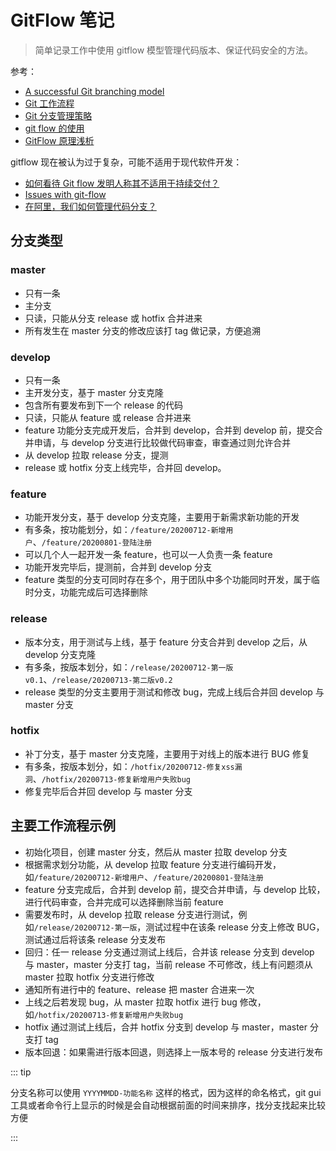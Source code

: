 # GitFlow 笔记

> 简单记录工作中使用 gitflow 模型管理代码版本、保证代码安全的方法。

参考：  
- [A successful Git branching model](https://nvie.com/posts/a-successful-git-branching-model/)  
- [Git 工作流程](http://www.ruanyifeng.com/blog/2015/12/git-workflow.html)  
- [Git 分支管理策略](http://www.ruanyifeng.com/blog/2012/07/git.html)  
- [git flow 的使用](https://www.cnblogs.com/lcngu/p/5770288.html)  
- [GitFlow 原理浅析](https://www.cnblogs.com/diffx/p/10690632.html)

gitflow 现在被认为过于复杂，可能不适用于现代软件开发：  
- [如何看待 Git flow 发明人称其不适用于持续交付？](https://www.zhihu.com/question/379545619)  
- [Issues with git-flow](http://scottchacon.com/2011/08/31/github-flow.html)  
- [在阿里，我们如何管理代码分支？](https://mp.weixin.qq.com/s/0N3isbSZL4fM5HjZo1aafA?)

## 分支类型

### master

- 只有一条
- 主分支
- 只读，只能从分支 release 或 hotfix 合并进来
- 所有发生在 master 分支的修改应该打 tag 做记录，方便追溯

### develop

- 只有一条
- 主开发分支，基于 master 分支克隆
- 包含所有要发布到下一个 release 的代码
- 只读，只能从 feature 或 release 合并进来
- feature 功能分支完成开发后，合并到 develop，合并到 develop 前，提交合并申请，与 develop 分支进行比较做代码审查，审查通过则允许合并
- 从 develop 拉取 release 分支，提测
- release 或 hotfix 分支上线完毕，合并回 develop。

### feature

- 功能开发分支，基于 develop 分支克隆，主要用于新需求新功能的开发
- 有多条，按功能划分，如：`/feature/20200712-新增用户`、`/feature/20200801-登陆注册`
- 可以几个人一起开发一条 feature，也可以一人负责一条 feature
- 功能开发完毕后，提测前，合并到 develop 分支
- feature 类型的分支可同时存在多个，用于团队中多个功能同时开发，属于临时分支，功能完成后可选择删除

### release

- 版本分支，用于测试与上线，基于 feature 分支合并到 develop 之后，从 develop 分支克隆
- 有多条，按版本划分，如：`/release/20200712-第一版v0.1`、`/release/20200713-第二版v0.2`
- release 类型的分支主要用于测试和修改 bug，完成上线后合并回 develop 与 master 分支

### hotfix

- 补丁分支，基于 master 分支克隆，主要用于对线上的版本进行 BUG 修复
- 有多条，按版本划分，如：`/hotfix/20200712-修复xss漏洞`、`/hotfix/20200713-修复新增用户失败bug`
- 修复完毕后合并回 develop 与 master 分支

## 主要工作流程示例

- 初始化项目，创建 master 分支，然后从 master 拉取 develop 分支
- 根据需求划分功能，从 develop 拉取 feature 分支进行编码开发，如`/feature/20200712-新增用户`、`/feature/20200801-登陆注册`
- feature 分支完成后，合并到 develop 前，提交合并申请，与 develop 比较，进行代码审查，合并完成可以选择删除当前 feature
- 需要发布时，从 develop 拉取 release 分支进行测试，例如`/release/20200712-第一版`，测试过程中在该条 release 分支上修改 BUG，测试通过后将该条 release 分支发布
- 回归：任一 release 分支通过测试上线后，合并该 release 分支到 develop 与 master，master 分支打 tag，当前 release 不可修改，线上有问题须从 master 拉取 hotfix 分支进行修改
- 通知所有进行中的 feature、release 把 master 合进来一次
- 上线之后若发现 bug，从 master 拉取 hotfix 进行 bug 修改，如`/hotfix/20200713-修复新增用户失败bug`
- hotfix 通过测试上线后，合并 hotfix 分支到 develop 与 master，master 分支打 tag
- 版本回退：如果需进行版本回退，则选择上一版本号的 release 分支进行发布

::: tip

分支名称可以使用 `YYYYMMDD-功能名称` 这样的格式，因为这样的命名格式，git gui 工具或者命令行上显示的时候是会自动根据前面的时间来排序，找分支找起来比较方便

:::
